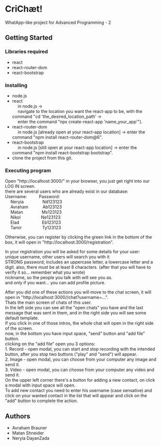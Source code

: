 # CriChæt!

WhatApp-like project for Advanced Programming - 2

## Getting Started

### Libraries required

* react
* react-router-dom
* react-bootstrap

### Installing

* node.js
* react\
 &emsp; in node.js ->\
 &emsp; navigate to the location you want the react-app to be, with the command "cd 'the_desired_location_path' ->\
 &emsp; enter the command "npx create-react-app 'name_your_app'").
* react-router-dom\
 &emsp; in node.js [already open at your react-app location] -> enter the command "npm install react-router-dom@6".
* react-bootstrap\
 &emsp; in node.js [still open at your react-app location] -> enter the command "npm install react-bootstrap bootstrap".
* clone the project from this git.

### Executing program

Open "http://localhost:3000/" in your browser, you just get right into our LOG IN screen.\
there are several users who are already exist in our database:\
Username: &emsp; &emsp; Password:\
&emsp; Neryia  &nbsp;&nbsp;&nbsp;&emsp;&emsp;&emsp; Nd123123\
&emsp; Avraham &nbsp;&nbsp;&nbsp;&emsp;&emsp; Ab123123\
&emsp; Matan   &nbsp;&nbsp;&nbsp;&emsp;&emsp;&emsp; Ms123123\
&emsp; Nikol   &nbsp;&emsp;&emsp;&emsp;&emsp; Ne123123\
&emsp; Elad    &nbsp;&nbsp;&nbsp;&emsp;&emsp;&emsp;&emsp; Eb123123\
&emsp; Tamir   &nbsp;&emsp;&emsp;&emsp;&emsp; Ty123123
          
Otherwise, you can register by clicking the green link in the bottom of the box, it will open in "http://localhost:3000/registration".

In your registration you will be asked for some details for your user:\
unique username, other users will search you with it\
STRONG password, includes an uppercase letter, a lowercase letter and a digit. also, there must be at least 8 characters. (after that you will have to verify it so... remember what you wrote)\
nickname, so the people you talk with will see you as.\
and only if you want... you can add profile picture.

After you did one of these actions you will move to the chat screen, it will open in "http://localhost:3000//chat?username=...".\
Thats the main screen of chats of this user.\
In the left side you can see all the "open chats" you have and the last message that was sent in them, and in the right side you will see some default template.\
If you click in one of those intros, the whole chat will open in the right side of the screen.\
  now, in the bottom you have input space, "send" button and "add file" button.\
  clicking on the "add file" open you 3 options:\
    1. Record - open modal, you can start and stop recording with the intended button, after you stop two buttons ("play" and "send") will appear.\
    2. Image - open modal, you can choose from your computer any image and send it.\
    3. Video - open modal, you can choose from your computer any video and send it.\
On the upper left corner there's a button for adding a new contact, on click a modal with input space will open.\
  To add new contact you need to enter his username (case sensative) and click on your wanted contact in the list that will appear and click on the "add" button to complete the action.


## Authors

* Avraham Brauner
* Matan Shneider
* Neryia DayanZada

